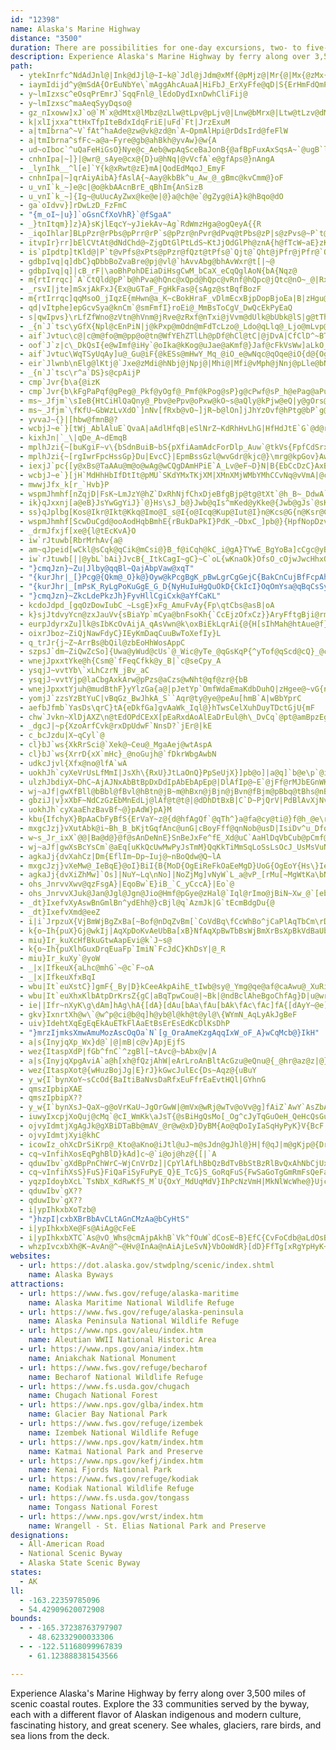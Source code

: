 ```yaml
---
id: "12398"
name: Alaska's Marine Highway
distance: "3500"
duration: There are possibilities for one-day excursions, two- to five-day itineraries, or see the entire byway over the course of several weeks.
description: Experience Alaska's Marine Highway by ferry along over 3,500 miles of scenic coastal routes. Explore the 33 communities served by the byway, each with a different flavor of Alaskan indigenous and modern culture, fascinating history, and great scenery. See whales, glaciers, rare birds, and sea lions from the deck.
path:
  - ytekInrfc^NdAdJnl@|Ink@dJjl@~I~k@`Jdl@jJdm@xMf{@pMjz@|Mr{@|Mx{@zMx{@~Mz{@hNh}@`Np|@zMn{@bNl|@`Mhx@pLhv@tLpv@zLpw@rLfv@xLhw@fL~t@rLlv@pLbv@`Mpx@tLrv@tLtv@nL`v@tLtv@vLzv@lLzu@pL|u@xLhw@hLfu@~L~w@pLfv@dMrx@lLtu@`Mhx@rLnv@tLvv@vL~v@tLxv@tLnv@xLhw@pLdv@xLbw@rLtv@~Lzw@bLlt@pLdv@nL~u@vL`w@vLzv@pLdv@pLdv@`Mdx@xLdw@vLbw@lLzu@zLhw@tLrv@|L|w@rLpv@nLvu@|Lzw@rLnv@`Mbx@jLpu@bLjt@lLpu@pLlv@|Lpw@jLlu@zLtw@lLnu@~K|s@vL~v@|Lvw@tLzv@nLvu@~Lbx@xLdw@jLju@lLtu@zLnw@dLzt@hLbu@tLrv@vL|v@pLhv@|Lrw@vLbw@tLtv@vLzv@|L|w@|Lrw@xLjw@fMxx@vLzv@vLbw@~L`x@xLfw@dMxx@bMjx@~L~w@lLru@tLvv@bMlx@nM`z@jMry@`Mdx@|Ltw@vLdw@hLbu@xK`s@|Kts@pKdr@~K|s@tKrr@zKns@hLfu@|Kps@dLvt@dLtt@bLbt@zKvs@dLtt@fLxt@xKbs@zKps@|Kls@tKxr@bLht@bLnt@dLrt@vK~r@`L`t@bLpt@`Lht@fLvt@`Lht@fLzt@lLru@xKbs@tKzr@tKpr@nKzq@~K|s@|Kns@|K|s@~Krs@~Kdt@lLnu@dKfu@pKrw@fKjv@jKrv@nKjw@~J`u@hKnv@zJrt@tJzs@lK~v@|Jtt@bKxu@bKtu@`Kfu@lK`w@fKdv@jKzv@zK`y@fKbv@nKpw@tKdx@dKzu@nKfw@hKpv@rKxw@fKhv@bKpu@nKhw@lKfw@hKjv@nKhw@hKtv@lK`w@fKfv@pKlw@hKpv@lKfw@tKdx@jKxv@nKhw@nKhw@bKru@dKzu@jK|v@jKvv@bKru@fKfv@lKdw@jKvv@jKvv@vKlx@lKdw@rKtw@jK~v@jKzv@hKfv@nKhw@lCbSrBtg@hCzo@nCvq@jCjp@nC|q@fC|n@hCpo@dCvm@fCfo@hCho@zChv@zCvu@vCzt@~C~v@`B~a@vCft@|C|v@zCbv@|Crv@`Dvw@|Cvv@xC`v@|Cjv@vCrt@vClt@|Crv@pChr@~Ctw@zCxu@zC|u@v@`SZzd@f@vx@Vt^
  - iaymIdijd^y@mSdA{OrEuNbYe\`mAggAhcAuaA|HiFbJ_ErXyFfe@qD|S{ErHmFdQmPhPu`@h[umBzQo{BxG{jD
  - y~lmIzxsc^eOsqPrEmrJ`SqqFnl@_lEdoDydIxnDwhCliFij@
  - y~lmIzxsc^maAeqSyyDqso@
  - gz_nIxoww]xJ`o@`M`x@dMtx@lMbz@zLlw@tLpv@pLjv@|Lnw@bMrx@|Ltw@tLzv@dMpx@zLnw@|Lvw@hKhq@~L~w@zLjw@xKjs@~Lzw@xLbw@|Lxw@dLrt@vL`w@zLhw@lLxu@lLru@pLjv@~Lxw@xLhw@xLlw@tLnv@zLpw@tLvv@tLtv@|Lvw@nL~u@tLvv@zLlw@tLvv@|Lrw@`Mdx@rLpv@nLzu@nL`v@`M`x@`Mpx@zLlw@`M`x@`Ol`A~L`x@fLzt@tOzbA|Mx{@dNx|@pMlz@jMpy@xM`{@pMhz@~Mj|@pM|y@hNn}@lMxy@zMt{@jMly@~Mz{@vM`{@~Lfx@pMbz@|Mv{@~Mf|@tMtz@|M|{@tMtz@lMvy@tM|z@~Mx{@nNb~@nMfz@xM~z@xMn{@pMfz@zMn{@hMny@lMry@pMhz@tMxz@jMry@vM~z@tNx~@tJrn@tJrn@pJzm@nJ|m@lLvu@dKpp@jJlm@lJlm@jJfm@dJpl@jIhi@tJpn@bKfp@zKjs@jMry@jMny@vM~z@dMzx@jMjy@nM`z@pLhv@dLvt@hMhy@bMjx@xNf_AjLru@vJpn@~Jbp@xIbk@fKrp@lKtq@dKzp@|Jho@dLtt@dKrp@lKrq@rKlr@xK`s@hLju@dKpp@bLjt@nK|q@pK~q@~K~s@tKxr@pKdr@tKlr@hK`q@vK|r@`Kfp@nM`z@bNl|@fKxp@hJdm@~K~s@tKpr@xKbs@pKbr@zKps@pMbz@~K|s@jKnq@dKtp@hK`q@|Krs@pKdr@zJho@vK~r@bLjt@jKdq@tKzr@lKrq@xK`s@dKnp@bLtt@dKlp@rKpr@tKpr@~Kzs@dKpp@zKjs@vK|r@~Kzs@`Khp@pK|q@vK|r@|Kvs@hKfq@dLpt@|Kvs@xJ|n@|Kvs@dLvt@|Kns@zJpo@zKjs@`Kbp@zKhs@dLvt@zKfs@rKrr@tLtv@zKhs@dLpt@jKlq@tKxr@|Kps@xKbs@pLhv@bLlt@~K|s@~K|s@tKpr@hKbq@|Jlo@jKpq@pKdr@bKfp@fKxp@fErX`J|k@fJvl@lJpm@bJfl@nK`r@~Irk@~Izk@dJxl@vIlj@
  - k|xlIjxxa^ttHxTfpIteBdxIdqFriE|uFd`Ft|JrzExuM
  - a|tmIbrna^~V`fAt^haAde@zw@vk@zd@n`A~OpmAlHpi@rDdsIrd@feFlW
  - a|tmIbrna^sfFc~a@a~Fyre@gb@ahBkh@yvAw}@w{A
  - ud~oIboc`^uQaFeHiGsO}Nye@c_Aeb@wpAqSceBaJonB{@afBpFuxAxSqsA~`@ugB`l@}wAvt@y}@nh@wZnj@kHvlCoRfzSyJbd@iClc@uO|fEylC
  - cnhnIpa|~]}|@wr@_sAye@cx@{D}u@hNq|@vVcfA`e@gfAps@}nAngA
  - _lynIhk__^l[e]`Y{k@xRwt@zE}mA|QodEdMqoJ_EmyF
  - cnhnIpa|~]qrAiyAibA}fAslA{~Aay@kbBk^u_Aw_@_gBmc@kvCmm@}oF
  - u_vnI`k_~]e@c|@o@kbAAcnBrE_qBhIm{AnSizB
  - u_vnI`k_~]{Ig~@uUucAyZwx@ke@e|@}a@ch@e`@gZyg@iA}k@hBqo@dO
  - ga`oIdvv}]rDwLzD_FzFmC
  - "{m_oI~|u}]`oGsnCfXoVhR}`@fSgaA"
  - _}tnItqm}]z}A}sKjlEqcY~yJiekAv~Ag`RdWmzHga@ogQeyA{{R
  - _iqoIhlar]BLpPzr@rPbs@pPrr@rP`s@pPzr@nPvr@dPvq@tPbs@zP|s@zPvs@~P`t@vOlp@pOxo@pObp@zOrp@rOhp@rO|o@nQvu@fQxt@|P|s@vPrs@jQ~t@fQ~t@dQvt@tQbv@xDbPtJna@|P|s@bPtq@bPjq@jPjr@pPxr@bE`QrC`RbKdp@bKjp@bKlp@`K`p@hKdq@lKpq@lKtq@fL|t@dLvt@hL~t@zKps@tLvv@nL~u@jLhu@jLlu@lLxu@rLrv@nLtu@dLxt@dLnt@dKpp@|Kvs@jLlu@bLpt@bLft@fL`u@zKls@lLru@hLfu@~K`t@dLpt@`L`t@fL~t@bKhp@pKjr@jLfu@|Kts@~K~s@tLtv@tLxv@jLfu@~K|s@~K~s@bLjt@zKls@~K~s@hLhu@jLhu@zKps@hL~t@jLpu@`Lbt@tLxv@|Kts@bLlt@~Kxs@dLpt@|Kvs@`Lbt@nL~u@xKhs@lKnq@bLrt@|Krs@~Kts@vK~r@|Jno@fLbu@~L~w@`Mbx@~L`x@|Ltw@hMjy@hLbu@vL~v@|Ltw@rLrv@`Mdx@fAdH
  - itvpIr}rr]bElCVtAt@dNdChd@~ZjgDtGlPtLdS~KtJjOdGlPh@znA{h@fTcW~aE}zK~xFwkO
  - is`pIpdtp]tKld@|P`t@vPfs@xPts@pPzr@fQzt@tPfs@`Qjt@`Qht@jPfr@jPfr@`Qlt@jPfr@`Plq@rPbs@xPls@~Pft@dQtt@bQjt@nPzr@tPbs@vPls@pPzr@jPhr@vPhs@nPxr@bPnq@fPzq@
  - gdbpIvq|q]dbC}qDbbBoZvaBre@pj@vl@`hAvvAbg@bhAvWxr@t[|~@
  - gdbpIvq|q]|cB_rF|\aoBhPohDEiaDiHsgCwM_bCaX_eCqQglAoN{bA{Nqz@
  - m{rtIrrqc]`A`CtQld@pP`b@hPva@hQnc@xQpd@hQpc@vRnf@hQpc@jQtc@nO~_@|Rxf@fQnc@zPrb@`Qbc@jOv_@`Pba@lRve@pP`b@rQfd@jTvi@lTxi@vQld@pS~g@rShh@bSdg@vSnh@`R~d@jRxe@vRjf@zQxd@xSnh@pQbd@xRpf@|Svh@jRve@pR~e@fRpe@vQld@~R~f@fPja@bQhc@nQ|c@bRde@vRnf@|Qxd@rRff@jSvg@|Rvf@~R|f@|Sxh@zRtf@zSvh@jSvg@~Szh@nS`h@lSxg@~S|h@`Tbi@jTri@pS`h@lSzg@fTli@`T`i@nT~i@pSbh@tShh@jStg@rSfh@zSrh@jTxi@nSxg@tSlh@nTxi@bTfi@fTli@|S|h@tShh@fTli@bSdg@`Tdi@`T`i@xSnh@hStg@jTpi@pTdj@vSjh@hTti@rSbh@vUnl@vJjb@zDvPfPds@|O`r@rPdt@lPrs@vPrt@lPts@rPft@pP~s@bPtr@tPpt@bPrr@vPnt@zP`u@rPht@pP|s@lOnp@pPbt@dO|o@fJnf@bNjt@fN~t@bOrw@|Mzs@pNzu@hOlx@hOtx@~Npw@pOdy@bO~w@hOpx@xNvv@zMls@jNhu@dOzw@tNnv@fOhx@`Otw@xNxv@`Orw@lO|x@nOdy@~Npw@jOnx@|Nlw@tOzy@bOvw@hOtx@hOlx@`Oxw@`Opw@lO~x@~Nlw@|Ndw@bO|w@lOby@tNdv@jOtx@vNpv@fOfx@~Nrw@vNrv@nO`y@~Npw@|Ndw@xNzv@xNtv@nOdy@~Nnw@fOhx@nNnu@hOpx@bO`x@xNrv@hOrx@`Orw@|Ndw@zN~v@`Opw@~Npw@|Ndw@nOdy@nOfy@`Otw@bO~w@xNtv@~Njw@vNrv@|N`w@xNvv@`Oxw@dO~w@tNjv@bO|w@lOby@nOby@fOjx@bOzw@lO|x@bOxw@bO`x@`Onw@dObx@jOtx@zN`w@|Nfw@~Njw@fOlx@bOzw@bOzw@|Ndw@fOhx@~Nlw@~Njw@~Nnw@fOjx@nOby@lO|x@hOrx@tOvy@fOnx@jOrx@pOry@fOfx@nOdy@nOby@fOhx@jOzx@fOhx@|Nhw@jOpx@fOjx@nOhy@bOvw@lO|x@zOtz@hOpx@jOvx@fOlx@|Nbw@pOly@vNnv@lOzx@xNzv@fOjx@zNzv@dObx@bO|w@jOxx@fOlx@~Nbw@dObx@~Nrw@dKzi@~Jnb@vPjs@vPls@rP~r@bQpt@dQtt@|P|s@`Qlt@zPts@xPps@jPnr@bQht@`Qjt@|P~s@rP|r@jPnr@nPpr@|Pzs@zPzs@xPrs@~P`t@hQbu@pPxr@lD`O
  - _rsvI|jte]mSxjAkFxJ{Ex@uGTaF_FgHkFas@{sAgz@stBqfBozF
  - m{rtIrrqc]qqMsoO_jIqzE{mHwn@a_K~cBokHraF_vDlmEcxBjpDopBjoEa|B|zHgu@`xEem@z}EmOhiGt\r_IvdAjbH
  - qd|vItphe]epGcvSya@knCm`@smFmfI}roEi@_MmBsToCgV_DwQcEkPyEaQ
  - s|qwIpvs}\rLfZfWno@zVtn@hVnm@jRve@zRxf@nTxi@jVvm@dUlk@bUbk@lS|g@tThj@rS`h@bShg@rMf\nSxg@hSrg@vQpd@xRnf@xQrd@hSpg@zTxj@dSfg@zRrf@nS|g@dLnYtQhd@lRve@vQld@dRje@vTlj@nU|k@vSnh@lQzc@|Rvf@xQtd@rOf`@rQbd@nR~e@rVfn@fTji@lPxa@|Qzd@zQrd@jRve@bRfe@rQdd@nRze@dRle@zQtd@~Rzf@`Rfe@tPhb@jSrg@hSrg@lQzc@`Rbe@`Q`c@dTfi@pTbj@rSdh@fSng@nQ|c@tPhb@lTzi@|JxV`}@~zBnI~SlPva@~Q~d@~S|h@jSxg@~Rzf@zQvd@~Qzd@pQdd@rQ`d@bRhe@jQtc@pQbd@|Ox`@~Qzd@dShg@fRpe@nR|e@pQ`d@`Rbe@rRdf@`Rbe@bPfa@nR|e@`R`e@hSrg@bRde@pRbf@fRje@nPbb@bQbc@~Q|d@xQpd@hSrg@rOd`@nQzc@dRhe@dQnc@nRze@nR~e@`P~`@tQhd@hRte@tRff@|Rzf@lSxg@bVfm@rRbf@dRje@`Rde@fRje@bRfe@`Ob_@|Qvd@bSfg@zSth@dThi@`T`i@rSfh@tSfh@tRlf@jSvg@|Ox`@pS~g@|Szh@jStg@pS`h@rPfb@xQrd@xPpb@xQrd@|Pxb@tPjb@vOn`@hPla@rOf`@lSzg@xPpb@tRhf@`Rbe@pPbb@xPnb@rPhb@vOl`@lPza@jRte@hQpc@`Qbc@jPra@
  - _{n`J`tsc\yGfX{Npl@cEnPiN|j@kPxp@mOdn@mFdTcLzo@_Ldo@qLlq@_Ljo@mLvp@o@vDqH|o@uH`q@}Hvq@sHnp@wH~p@]xCeBpSmFnn@oFbo@uFdp@oFdo@qFpo@aFdl@mFln@uFlp@{Fdq@{Frq@oFfo@{Ffq@mFrn@oF|n@oFho@{Fpq@{Fdq@qFvo@uFdp@{Frq@{Fnq@yF`q@}Ftq@{Fhq@sF|o@uFrp@sFro@wFrp@{Fjq@sF`p@oF|n@sFdp@kFtm@uFpp@wFvp@sFvo@uFbp@sF|o@qFlo@mFrn@kFnn@qFro@mFhn@mFrn@uFlp@gFfm@qFxo@{Ffq@yFdq@wFvp@sF~o@}Frq@}Epk@eAvp@gAvp@gAhq@cA`o@cAro@k@j^p@xn@v@vq@n@zl@x@xs@x@vs@t@br@r@~o@ZlWnDjo@lDjn@lDvn@lDpn@pDjo@nDdo@rD~o@rDhp@vDbq@rD~o@pDpo@nD|n@pDdp@rDzo@rD~o@vDhq@lDxn@rDto@nDho@pDxo@pDjo@xDxq@pDpo@lDxn@vD~p@nD~n@~Bbb@nFxc@vHxn@bIpp@bIvp@xHfo@|Hto@|Hzo@fIdq@fIfq@pH|m@tHrn@tHln@bI|p@`Ijp@hIpq@xHbo@|Hzo@fHdl@rHln@zHno@~Hbp@vHtn@bItp@|H|o@tHln@|Hvo@`Inp@xH~n@xHjo@jH~l@dIzp@zHjo@xHlo@zHpo@pHxm@dFbb@|Mbn@nNzo@fNdo@fM`l@vNpp@lNto@|Mdn@dN~n@pN~o@lNvo@vMpm@~Mhn@|Mbn@`Npn@|M`n@tMjm@nJdc@~Mln@vLjj@|Ldk@rM|l@zM`n@|Mbn@tLbj@pN`p@fN`o@dN`o@vMpm@lNvo@vMpm@jNho@hMhl@jNlo@jEbSrEvQnOjm@fOvl@tO~m@fOvl@xNlk@zNrk@pOvm@|Orn@vOdn@~Mdi@tO`n@rOtm@vOdn@pOtm@tO|m@dOnl@jNhj@hPxo@pPhp@vOdn@vObn@dPno@pPhp@lOhm@bOll@vOdn@jO`m@|Opn@tO~m@bPfo@lPdp@lOdm@xOhn@jPzo@hPxo@`Pbo@~Orn@dPlo@hNbj@xNjk@`Nli@xIl]~Q~d@zVvn@vRlf@hUrk@nS~g@~Pzb@|Sxh@`P`a@hUpk@dUlk@~V~n@nVzm@zSrh@hTti@vPjb@vUnl@rSfh@hSpg@fQlc@pP~a@dSjg@jSxg@lRve@nP~a@vQjd@~U~l@hRre@rQbd@|Rzf@dShg@xWpp@vUnl@bRbe@vVpn@`T`i@|Rxf@jQtc@zTtj@rPfb@bVdm@|Rzf@dPfa@pTdj@|Szh@fRje@|Txj@nR|e@pSbh@hQtc@xRlf@tTjj@dRhe@xRpf@~R`g@rRdf@tSjh@nQ|c@~Qzd@tUjl@lQzc@bR`e@xTrj@dQlc@~Qzd@hTri@rRbf@hRte@zRrf@tRhf@rPdb@pQdd@zQvd@tOj`@|Qzd@xQnd@vOl`@zRvf@hUnk@nU~k@|Svh@nR~e@~R|f@lT|i@`R|d@jQvc@rQdd@xRtf@dSfg@dQjc@`Rde@hRne@~Q~d@xQpd@`R`e@nQ|c@zTvj@dThi@tQfd@bUfk@zRvf@lSxg@vSlh@jSvg@lQxc@bWfo@jTvi@dUhk@vTlj@rTfj@tThj@bTdi@xTnj@zQvd@|Pxb@jRve@nS|g@~Tzj@jSvg@hTpi@lTzi@`U`k@rSfh@jSrg@rUfl@hUrk@jUrk@`Rde@nT~i@jUnk@lT|i@jQrc@lT|i@zRpf@bTji@~Tzj@hTpi@dRje@tQjd@|Sxh@fTni@vSlh@`W~n@pVbn@nV|m@xTpj@|Rzf@rUfl@pW|o@jWto@tVln@lTvi@`U`k@bVdm@rVfn@jUvk@fUlk@bVbm@fVnm@tUhl@fVnm@tTfj@vRpf@vUll@|Qxd@jUtk@vRlf@lTzi@zTtj@lUzk@bUdk@lTvi@`Vbm@fUlk@`U`k@rShh@dVhm@rS`h@zVvn@pT`j@jTvi@dTji@`U`k@jSvg@`T~h@rQdd@bRfe@nP`b@rK`XvOp`@`Sbg@dSdg@lS|g@bPda@pP`b@vNn^xQnd@lN|]xQld@lN`^xQnd@vNl^tMl\`P~`@fPla@bPfa@nR|e@vQld@nQ`d@hRne@lP|a@nO|_@rQbd@|U|l@nUxk@fVnm@nR|e@xJrVtPjb@hSpg@|Mx\rUfl@rWfp@fSjg@jTri@b\fy@tXhr@tYjt@bRfe@hPna@bQfc@lRze@rWfp@jWro@hVnm@rNh^pQ`d@jStg@tRjf@dVhm@zMv\jYvs@|Vvn@~U~l@pU`l@zUpl@tVln@nZzu@zQtd@rRhf@zXrr@~R|f@pV`n@|Y|t@|Vxn@zXtr@zSrh@hVtm@|Wvp@|Txj@lVxm@jTvi@tXhr@tThj@~S|h@lU|k@zQrd@|[zx@p[|w@~W~p@dUhk@zXxr@nT|i@~\zz@dRje@|Uvl@~V~n@dWho@xVrn@zUtl@tXfr@n]|{@pV`n@l[zw@bYfs@zXtr@bSbg@~W~p@nX~q@h[lw@pYbt@vXjr@tTjj@nV~m@jXtq@lZxu@fWlo@bTdi@b[fw@h[nw@lYxs@j[vw@b]b{@zXvr@lZvu@f]n{@t^f~@rWfp@|]x|@t`@fbAfWno@bZfu@x`@nbAf^j}@ra@hdAr\bz@r\bz@x]r|@jXvq@pc@`hA~_@|`Av[jx@he@pkAdYhs@|^x~@zb@rfAb[dw@db@jeAb^`}@l_@z_AdWho@dYjs@bZ`u@x^t~@j^r}@v[nx@fb@jeAfYns@|_@x`Azi@rtAh_@r_A|c@thA|^x~@pg@bpAni@zsA~q@zdBvr@hfBvj@lvAjc@vgAld@viAj^t}@r^b~@~T~j@zEtL
  - aif`Jvtuc\c@|c@m@fo@m@pp@o@tn@WfYEhZTlLh@pDf@hCl@tC|@jDvA|CfClD^~BTbDC`Ea@nEq@vD{A~EaBdD
  - oof`J`z|c\_DkQsI{e@wImf@iHy`@oIka@kKog@uJae@aKmf@}Jaf@cFkVsWw]aLkO_XeIyC_AkUzCk[fM}T`\qP`h@wC`JsBhI
  - aif`Jvtuc\WqTSyUqAy]u@_Gu@iF{@kESs@mHwY_Mq_@iO_e@wNqc@qOqe@iO{d@{Ogf@kPkg@qOme@{Oif@eOud@uLy^{Oef@yOcf@mOee@{Okf@oPsg@cPwf@yOcf@{H}U
  - eir`Jlwnb\nElg@lKtj@`Jxe@zMdi@hNbj@jNpj@|Mhi@|Mfi@vMph@jNnj@pLle@bNti@zMfi@`Nni@fNbj@jLzd@bNti@vMrh@|Mhi@nNxj@bNxi@pMbh@fN`j@lNrj@dN`j@pLle@`Hzh@rBpVT~VUfZObVIrM
  - _{n`J`tsc\r^a`DS}s@cpAijP
  - cmp`Jvr{b\a{@izK
  - cmp`Jvr{b\kFgPaPqf@gPeg@_Pkf@yOgf@_Pmf@kPog@sP}g@cPwf@sP_h@ePag@aPuf@wPeh@wPih@yO_f@iPkg@_Pqf@yOaf@gPag@gPeg@sOse@yO_f@yOaf@{Omf@cPsf@sPah@oOme@gNmb@kMo`@yCcJ{Kg[{CyIeLqh@kL{h@}Kwg@qLgi@mLii@mLci@wK}f@yKgg@aL{g@mLgi@gLoh@cLah@yKgg@qKmf@eLih@}Kog@sLwi@_Lyg@}Kqg@uL{i@gLsh@}Kqg@_Lug@yJ_d@}Jkh@_Kmh@kK_j@_Koh@wJmg@cK}h@mJsf@oKgj@qJyf@}Jkh@gKii@mKaj@{J}g@kKsi@oKij@wJyg@qKkj@iKqi@eJme@cK}h@cK_i@}Jkh@gKei@qKmj@eKei@kKwi@kKui@oKij@}Iud@yJ{g@sKqj@wJug@cK{h@}Jih@oJuf@cK{h@iKwi@eK_i@oKgj@aFgWwKsf@iBgIeO}[oRia@cTwc@iTed@aToc@}Tie@iU}e@uUmf@kTed@oUgf@wTyd@_Tqc@}Tie@eT{c@uT{d@cUme@qSub@cUse@yT_e@qTqd@cUue@_HuNsKkNuKuGmMiCqMMk_@]w^]c][_]_@}][w][a^]i^_@u][w][w]]e_@_@c_@_@{DEa^|Bq\xBe]xBu]zBo\xBw]zBg^~B}]|Bk]xBm]zBe]vBu\xBw\xBu\xB}[rBw\vBq\vBg\vBm\vBo\tBa^~Bu\vBeIf@uZrD{UnE}Dv@oY~Jo[|Jm[~Ju[|Jg\hKiVtHo[~Jc]rKa]rKw\lKs[~Jo[~Ju[~Jq[|Jq\jKi\hK}\nK{\pKc\fKy\lKy[bK{\pKo\fKqZrJw\nK{]|Kw[|Ji\jK{\lK{\pK{[`Ku\nKu\lKk\hKwYfJc[xJcZhJkXtI{XxImXrIyXxIsXvIqYdJiXpImY`J}X|I{YfJeXpI_XlIgY~I_Y|IaY|IuXtI{XzIuXvIkZnJkZnJkZnJaYzImY`JiY`JgXpIsXtIoZrJkY`JqXtIeY|I}WnIaYzIuZrJ{WlIcZjJ_ZhJqYbJsXvIaXnIqXtIoXtIsV|HwV|HkY~IqXvI{YfJmYbJuXvIyWjIiXrIuYdJyXzIgWdIkXpIiY~ImWfIgWdImVxHyXxIqWhIeWbIwXzIcXnI_XzHcFtA}Ip@mKz@sXk@a@A_OwAaWgCsVaCkWiCcV_CoWgC}VeCmUyBgVcCqVaCsVcCiWgCwVcCiVaCeVaC{U}BgVaC}VcCuVeCwVcCyWiCuWgCeWgC}TwBuVeCeV_CyU_CoU{B{UaC_V}BwVcCwVeC{XmCe\cD{ZyC}Z{CmZyCa[yCkZyCuYsCg[{CcZwC}[_DkYsCkZwCy[aDy\eDqZwCq[aDo\_Dm[aD{\eDu[}CeZyCoZwCs\cDi[}C{[_Di[_DsYqC}Z{CkYqCw\eDm\cDq[aDkMmAoYsCeZwCeWeCeYqCeZuC{XoC}XqC}XoCiYqCeYqCgXmCuXmCyYuCoXmCoXkCqYsCuYuCaYqC}WiCmXkCiXoCoXmCcXiCcXkCgWeCaYqCuYuCgYoCqXmCqXoCsXmCeYqCoXmCuYsCmXmCsVeC}VcCeV_CmVcCuRkB
  - ms~_Jfjm`\sIeB{HtCiHlQaQny@_Pbv@ePpv@oPxw@kO~s@aQly@kPjw@eQ|y@gOrs@_Qjy@mPjw@iQlz@qIda@wClNsGtYuHb]uGbUiVbo@yVfp@uVxo@kWjq@qIvTyB|F}GrSuNjz@mMtu@_Nvw@iKjm@{CzWYzOc@r_@SnOiBzO{DrZsA`KmH|h@yK|w@wJds@yKrw@gCzQoD~QuVdt@mVls@qW`v@oJvXqJrToBrEiDfa@b@fr@^rj@~Bbo@h@bO
  - ms~_Jfjm`\fKfU~GbWzLvXdO`]nNv[fRxb@vO~]jR~b@lOn]jJhYzOvf@hPtg@bP`g@nPdh@`D~OtHjk@bF~_@nGxe@rHbk@bHri@xA~KxBbMzLpn@t@xDz@jD
  - yvvaJ~{}|[hbw@fmnB@?
  - wcbjJ~e`}[tWj_AblAluE`QvaA|aAdlHfqB|eSlNrZ~KdRhHvLhG|HfHdJtE`G`@d@rLrM~SxUdTxUfW`Y`W~XfZh\`Yb[dW`Y|~@|cA|xA|_BhZj\bUzVdV`XhT~U~VxX~W~YlWhYdW`Y|FpGlOdMxJ`IdNvI~RtGpZxCtdDz[puDv^
  - kixhJn|`_\|qDe_A~dEmqB
  - mplhJzi{~[buKgiF~v\{bSdnBuiB~bS{pXfiAamAdcForDlp_Auw`@tkVs{FpfCdSrxNraGp~B`kB~iYxo_@
  - mplhJzi{~[rgIwrFpcHssGp}Du|EvcC}|EpmBssGzl@wvGdr@kjc@}\mrg@kpGov}Aw|TirlCemWcajB{jv@otfD
  - iexjJ`pc{[y@xBs@TaAAu@m@o@wAg@wCQgDAmHPiE`A_Lv@eF~D}N|B{EbCcDzC}AxBUxBh@|DjDdDrGxFdQxLpe@rL`e@~Ldf@tLfe@xLpe@zHxZbMhf@bMpf@~Ldf@xLre@xLte@nJd_@xKzf@lKve@xKzf@zKbg@vKtf@nK~e@lKte@tKtf@`Lpg@zFpWjDhO~Jnc@zK`f@bK~c@|Kdf@vKxe@rKhe@vKve@pJdb@dKbd@dK|c@~AdHb@nBx@fDfL~e@~Kde@fK|b@tKhd@lLjf@fL~e@bKtb@vKve@|Knf@bLzf@dLfg@jKrd@lKzd@rKre@~Jnc@fKfd@tKte@~Krf@dL|f@|DvO
  - wcbjJ~e`}[jH`MdHhHbIfDtIt@pMU`SKdYMxTKjXM|XMnXMjWMbYMhCCvNq@vVmA|@c@r@_Av@oAnHcU
  - mwwjJfx_k[r_`Hvb}P
  - wspmJhmhf[nZqjD|FsK~LmJzY@hZ`DxRhNjfChxDjeBfgBjp@tg@tXt`@h_B~_DdwA`xBvmAllBxWzk@njAr{Cn{~@d|}B
  - ik}qJxxnj[a@eB}JsYwGgYiJ}`@}Hs\sJ_b@}Jwb@qIs^mKed@yKke@{Jwb@gJs`@sK{d@{Kqe@mLeg@}Lwh@}L}h@cLef@qM}j@_EcQuFia@eA{i@Fkg@J_l@Hek@Han@Jim@Hsj@J}p@Hgp@Jeo@J_n@Hui@Jsq@Jkp@Hql@xA_j@rDmg@pKes@hKir@pGqb@`Lou@fK_r@zKot@pJko@vKgt@hMoz@~Ley@jFw]zAyp@`Bgt@zAcq@`Bws@zAyq@fB{v@`B{t@dBqv@`Bct@|A_r@`Bst@rAgm@xAap@vAoo@bBst@|Awq@nAqk@~Awr@bBmu@bBou@dBkv@`Bmt@|Akr@vAwn@zAwq@|A_r@xAqp@zAip@
  - ss}qJplbg[Kos@Ikr@Ikt@Kkq@Imo@I_s@I{o@Icq@Kup@Iut@I}n@Kcs@G{n@Ksr@CsMc@a^u@em@w@mo@OkMgAeb@mA{e@yAik@kAgd@}Aam@MqEc@c]s@qj@s@_k@w@om@y@io@}@qr@{@_q@{@cp@u@im@SyN~Aqo@jBiu@bBer@hBct@lBuq@|@g[H}XDaMDaUHcf@Fuf@@wCqB_g@wB_j@gBmd@[mg@Yif@Y}f@CuE~@gm@bAwo@XuP^y[l@uf@LoLd@kp@`@qn@Z_f@`@ek@\gj@F{IIog@Mep@Icm@Gu_@wAyn@{@}_@
  - wspmJhmhf[ScwDuCgd@ooAodHqbBmhE{rBukDaPkI}PdK_~DbxC_]pb@}{HpfNopDzvCyW~KglGtVgl@{FmkI}oE_zJsdGafI_|EkdFi`B_m@{@{`@dHskF|~A}sG`sDgn@jq@acIhiR}l@nv@q~@ns@awIdaBk|FzzBa_@nYse@`h@kgA||BoRzq@wQ|zB
  - _drmJfxjf[xe@{l@tEcKvA}O
  - iw`rJtuwb[RbrMrhAv{a@
  - am~qJpeid[wCkl@sCqk@qCik@mCsi@}B_f@iCqh@kC_i@gA}TYwE_BgYoBa]cCgc@yBs`@uBg_@aB_ZyAqWqA{T}Cej@iCie@cDok@yCci@iDgm@cDok@yCqi@wCih@uBa_@{Fc[qIed@oIgd@gJ{f@iJ_g@_Iqb@iJ_g@yHwa@oHw`@uFua@{Gmg@eHkh@aH}g@gHei@}Gmg@yHmk@gH{h@iI{m@_Hug@wB}OaDgu@iCim@oCuo@yCqq@{Bsh@o@aOQ_e@Uck@Syl@Om_@Qga@U{n@Wco@Wgr@Uao@Ow]?uj@?iv@?cq@?gn@?en@?wg@?ek@@qj@Ain@?qDcBsd@eCyp@eC}q@gCcr@_@oJoDyp@aDsl@sDcr@qDqq@kD_o@kCuf@aC}c@mHgd@gIig@cJwj@yIoi@yIqi@_Ken@qHod@cJsj@iFw[sNaj@qKsa@qGqViMe]cO}`@gPec@{Mm^}Ns`@kQse@yNg`@eOca@eAuCoK}c@_HyYwCmi@mD{o@oDyo@kDko@qD_q@uDoq@OgCIo@I_@s@}BwI{UiB{EsL}VcCgFsEgGcEyF
  - iw`rJtuwb[||@ybL`bAi}JvcB{_ItkCagI~gC}~C`oL{wKnaOk}OfsO_cOjwJwcHhxQoyH
  - "}cmqJzn}~Zu|Jlby@qqBl~QajAbpVaw@xqT"
  - "{kurJhr|_[}Pcg@{Qkm@_O}k@}Oyw@kPcgBgK_pBwLgrCgGejC{BakCnCujBfFcpAhGsf@pJ{]"
  - "{kurJhr|_[mPsK_RyLgPoKuGgE_G_D{NyHuIuHgQuOkD{CkIcI}OqOmYsa@qBqCsSy`@iEiIuKa_@kMkc@eMwb@_Mmb@gHgVgJk[sKy^wLya@eIuXgLm`@cCmIkMcYcSsc@aSmc@mTcf@aMqXmQo`@{S_e@}T{f@uTof@mQq`@_Skc@cSuc@oQs`@cSsc@qUah@kVmi@uSwd@cUgg@aUcg@cQ{_@mPy^yRcc@sRub@iS_d@yR}b@qO_]sRib@}JqT"
  - "}cmqJzn}~ZkcLdePkzJh}FyvHllCgiCxk@aYfCaKL"
  - kcdoJdpd_[gqOzDowIubC_~LsgE}xFg_AmuFvAy{Fp\qtCbs@asB|oA
  - k}sjJtdvyYcn@zxJauVv{sBiaYp`mCya@bnFsoKh{`CcEjzOfxCz}}AryFftgBji@rmIlfMj~iAbfJdzi@hR`{CmF`aDcqDlp[a|m@x{xFixOf_sA{aIfqf@_nGvuLi`EzpHk{GxnDasFtqAopGddA
  - eurpJdyrxZu]lk@sIbKcOvAijA_qAsVwn@k\oxBiEkLqrAi{@{H[sIhMah@htAue@f}AiZvqAoAzQf@jU~XxmAlkAfmDtFvTd_@|gDjCpf@`BzpEf^ph\re@xnUjE`nU{ApjAmJxeAmcBz`Y_cAf}TefCnhXcUhoAcQf_AcuHbwU
  - oixrJboz~ZiQjNawFdyC}IEyKmDaqCuuBwToXefIy}L
  - q_trJr{j~Z~ArrBs@bQil@zbEoHhWosAppC
  - szpsJ`dm~ZiQwZcSo]{Uwa@yWud@cUs`@_Wic@yTe_@qGsKqP{^yTof@qScd@cQ}_@cU_g@cTke@eMuXwNo[kNw]}EyLeJsd@k@kCgC{k@qAkYgCok@iCwk@mCsm@oCen@gCuk@iCcl@uCwo@aBq^eCck@iBoa@kCom@}Cer@oCen@yC_q@yC{q@{Cwq@mCom@mCim@cCij@kCsl@eCak@wAm[aCci@aCwi@eC}j@mCkm@aC{i@mCam@[{GcEsj@sD}f@qEsm@qEum@u@yJkAgIkCyMaA{Bw@y@kBAoGdA
  - wnejJpxxtYke@h{Csm@`fFeqCfkk@y_B|`c@seCpy_A
  - ysqjJ~vvtYb\`xLhCzrN_jBv_aC
  - ysqjJ~vvtYjp@laCbgAxkArw@pPzs@aCzs@wNht@qf@zr@{bB
  - wnejJpxxtYjuh@mudBthF}yYlzGa{a@|pJetYp`OmfWdaEmaKdbDuhQ|zHgee@~vG{n[fyDkdJlqGmbIxqHqzCrbHylChpPcxLzfL{bSpkLorYrsQerh@zxPuwl@`yRk`u@pxNmbw@|iAs{X}s@odO{iCecNwsDidD
  - yomjJ`zzsYzBtYuC|vBqGz_BwJhkA_S``Aqr@ty@ye@peAu[hmB`A|wBbYprC
  - aefbJfmb`YasDs\qrC}tA{eDkfGa]gvAaWk_Iql@}hTwsCelXuhDuyTDctGjU{mF
  - chw`Jvkn~XlDjAXZ\n@tEdOPdCExX[pEaRxdAoAlEaDrEul@h\_DvCq`@pt@amBpzEgItMedBliBcItJyj@pgAk}AxpBaHzLarBv_GaXhu@gYbn@{mB|vCsHxJwWfY_|A`eAqJvKm}BlbEwHxGu|Ip~@oyB}L
  - _dgcJ|~p{XzoArfCvk@rxDpUdwF`NnsD?`jEr@|kE
  - c_bcJzdu|X~qCyl`@
  - cl}bJ`ws{XkRrSci@`Xek@~Ceu@_MgaAej@wtAspA
  - cl}bJ`ws{XrrD{xX`mHc}_@noGujh@`fDkrWbgAwbN
  - udkcJjvl{Xfx@no@lfA`wA
  - uokhJh`cyXeVrUsLfMmI|JsXh\{RxU}JtLaOnQ}PpSeUjX}]pb@o]|a@q]`b@e\p`@i^xb@_]la@iZj^aZb^sV~YoLlNwCnDaDdEgCvEcA`D{@rEUxCGrAJ`VRhi@Xpk@DfJNvGTfE`@tD|AnK
  - ulzhJbdiyX~DhC~AjAJNxAbBtBpDxDdIpAbEbApEp@|DlAfIp@~E`@jFf@rMJbEGnWKpb@CbNM~EOvB_@fCwApLaDjXQxA_AvG]xEKzELlZRdf@JtWJpWR~`@Ppa@NrZN|GXtE^|D`@hCdB`F
  - wj~aJf|gwXfBll@bBbl@fBvl@hBtn@jB~m@hBxn@jBjn@jBvn@fBjm@pBbq@tBhs@nBtp@hBjn@fBpl@fBvm@hB`n@fB|l@~A~h@nBzp@lBxo@hBpm@hAb`@rA~d@jBdn@`Bfj@dBll@EbRg@|_@sB|p@qCdn@uCdn@qCdm@wCdo@sClm@mCfl@qCfm@uChn@uCxm@{Cxp@yCzo@wCxn@sC|m@wC`o@sCdm@sCnn@uCzm@yCto@U`FA`V^xTvCxTjFfYzGlW|Ozm@zNtj@hNfi@tObm@rO~l@`Onk@lOnl@bOhk@jFlS`C~GpBlD~ApAlCHzMK~POfPKnPQtOMlSQh@]f@u@pB}GbFyPv@gDPuBJ}CO}Dm@}FcFq_@kBqNcEiQ
  - gbziJ|v}xXbF~NdCzGzEbMnEdLj@lAf@t@t@|@dDhDtBxB|C`D~PjQrV|PdBlAvXjNvAt@nSxGnYnGzStEbPnDzRhEjOdD`XbGb\dHv\nHb]tHx]xHv[dHb[~Gh]rHlBb@dRlDjG`BhYvDvTtCjQ~BzNnBhYtDf[dEl[dEzZbEx[fEj[bE`Z~Dd[bEfZxD|ZdE~Z`EtZ`Ev]tEv\nEz\nEfEv@
  - uokhJh`cyXaaEhzBavBf~@}pAdW}pA}M
  - kbu{IfchyX}BpAaCbFyBfS{ErVaY~z@{d@hfAgQf`@qTh^}a@fa@cy@ti@}f@h_@e\rb@mRnY{T`g@cMp\{Rxc@kNjYkQnP}HbOqKjUyVd_@qTh]_Wd_@o_@lu@oMz_@qEbSsP`VaS|W_RdWgTtViN~OeLpT_GbNu@jN`Bla@fF|UnF|Zt@xKeBxVkE`T_IfI{\lTob@vRwSlFuSbO_Q~OkYbYyKtNmXvYeV~V_LhPk`@j^uQb_@mUzVqVhPwa@hQ}WjI_JpE_M~M{Nr\}Xtw@{Dl^iJbb@iQpb@oTnPcWjLwUnYcGzNqRr~@_P`jAob@xkAmm@`s@ui@xp@g\zKq^oNgd@ok@qXqi@yZqk@iG{UaEwh@g@sw@cIi~@{Kcs@mN}j@aL_NsSW_NvJiWjL{Zf@aTcTqQkk@uIu~@gMqj@yVyx@wa@e|@ya@ev@qh@ep@mg@qNie@_E{OcHwLyU_Jwc@_@ai@uB_cAqI{k@{EmQiL}CoOT_`@|Qqu@~Lgp@]}u@fYacAr`@e`@xb@gYvVgh@nJyc@eKyVmPws@et@_|@s}@shAgoAqt@eaAup@ewAmc@ctBsNixB_CmzBh@qpDbIa`Ct`@_eDjy@ydE`v@icCpk@_|A~|@mxBvv@ufAllAi{ApoA{}Dlq@miGvq@qcCrhAmrBpdAso@`c@s`@lf@geArn@yzEhn@uwG~LgpEmf@wqF}LehBkTa{E{X_`F
  - mxgcJzj}vXutAbk@i~Bh_B_bKjtGqfAnc@unG|cBoyFff@qnNob@usD|IsiDv^u_Dfq@egGziCgYlUmTbQsRrOqUdRsObMmQpNkWvScZ|UmWvSkWtSkShPuSnPeWlSqSpPeT|PqB~A_K`HsN|JwSvNkTdOeRnMeMzIuM~Iea@lRwQnIqFjB_PxFsKtDa\bEyEj@s[lAa]nA_YdAq[jA}[nAk^pA}XbA_\pAa_@tAc]pAy]nA_\nAc\nAq[hAk[lAw^tAg[hAoZhAe^rA}\pAa\jAqPn@iY?oE?aUpCuGx@w[tIiZpLkPlGka@|Om]~Ma]xMs[`Ma_@xNw^pN_a@tOsWdKa\jMy]bN{YdLc\hMg^lN}[fMm^lNe\hMk]|Mk`@lO}ZpIgJhCcRpHoIjDyOlL{EpDgPbLuSvNcShNsUbPi[nTe[lTy\tUgc@lZk_@rWcY|Ry]lVoVvPwTnOqStNi]`Vw[vTg`@fXk]bVi\fUkY~Rca@|XaYzRuf@`]eTbO{VdQ}R`NeVvPcSlNeIzFuOzLsMfK
  - w~s_Jr_ixX`@@|Ba@d@}@f@sAnDeNnE}SnBeJxFe^fE_Xd@uC`AaHlDqVbCub@pCmf@fBmZ|@iW`B{d@~Aud@jBmi@rBgl@T_H?kl@@il@Hym@Jcm@Hmm@J}m@Hwk@Hqd@Xwi@Xah@Zqn@Zam@cCqm@aC{k@eC}l@gCan@gCqn@gCon@kCgo@gCqn@iCwo@gCsn@cCgm@iCko@cCwm@s@yP
  - wj~aJf|gwXsBcYsCm`@aEq[uKkQcUwMwPyJsTmM}QqKkTiMmSqLoSsLsOcJ_UsMsVuNmTgMwHuDkMiCeGUeWy@qX}@eZcAoYcAyYaAgY_AqX}@qZeAiX}@uYaAmYaAw[eAsYaAm[eAo[gAyRm@eYu@qXu@gXs@uXu@}Xs@uYw@iXs@yYw@sYu@oYw@cZw@{Xu@yYw@mZw@iZw@wYw@cXs@}Xs@}Wu@kXs@cXs@iUm@}BC{D@cWjAcNmA
  - agkaJj{dvXahCz|Dm{EflIm~Dp~Iuj@~nBoQdw@Q~lA
  - mxgcJzj}vXeMw@_IeBqE}@oI}BiI{B{MoD{OgEiReFkOaEeMgD}UoG{OgEoY{Hs\}Ie\yI{\aJw[uIg@MyF{BqDkFmB{HiBkP_AsXW{SKwYQkd@Ogf@Oee@Qwg@Oof@`A{UvC_S~EsOxFaMzEmIrNyMjC{BpJaHtMkL|OoNbRqPpXiV~W_VdTmR~W{UxZmXfViTnXkVtUuSx[oYfHaIbDgGfGsNnI}UbFeRbA{DzIuZlLea@`Ku]~Lqb@jKo^jLaa@bOeh@nMwc@pNof@dNue@lPmk@zPkl@tMmd@rJq\bK{]bNqe@fP{j@rQkn@jImYpBcHl@sBrCmKrB{Lj@iKFiLMaN_@kO}@gLOyA{AaMcBaJ_Kq]qDgM}HqOqJsPqA{BeMsVgJuQcJmQaKcSoJaRuKcTeGsLgIaP{BkD{C}CsDqCoHuDiVsAiW{A{UwAoYaBuRgAc[iBo[iBsF[kBPmAx@oArAiAnCwHpYqA|Es@rBe@l@_@FiADsAZ{@T
  - agkaJj{dvXiZhMw]`Os]|NuY~Lq\nNo]|NoZjMg]vNyW`L_a@vP_[rMu[~MgWtKa\bNqWzKwW~KkR`IiWvKcZdMoWvK}ZtMa\dNy^pOs\nNmVfKea@|Pk\hN{]bOy[bNuZlM{\pNe_@|O_X~KqXjLqY|LqVhKa[tMo\jNy]bOea@zP_]vNm[xMs\lNiUtJe\fN{W`LgFfByK~AsYlCsq@rGu[xCgXfCeZpCo\`Dc[vCu_@nDke@lEge@pEic@`E_c@bEka@xDgYjCu\`Dw]fDgTpB}V`C{TrB}ShAmT|@
  - ohs_JnrvvXwv@qzFsgA}|EqoBw`E}iB_`C_yCccA}|Eo`@
  - ohs_JnrvvXJuk@Jan@Jgl@Jgn@Jio@Hmf@pGye@zHal@`Iql@rImo@jBiN~Xw_@`[eb@hHwJr[sNjZ{Mz\gOj]oO|]yOf]oOr]sO~]yOb]mOh^_Pv]uOb^}Oz]yOl^aPzRyIf]eZf^a[f^}Zf^_[~]yZ|]wZf^a[zEeEd]sQb]qQn\cQx]_R|[yP~]cRz]_Rd^eRb^eRd^gR|\kQpTiL
  - _dt}IxefvXyAswBnGmlBn^ydEhh@}cBjl@q`AzmJk|G`tEcmBdgDu{@
  - _dt}IxefvXmd@eeZ
  - i|i`JrpzuX{VjBmWjBgZxBa[~Bof@nDqZvBm[`CoVdBq\fCcWhBo^jCaPlAqTbCm\rDkUjCiS~BeSzCsO~BkZrE}VxDs[|EuDj@q[dHo[dH_[|Gy_@pIeATa^xLaZ`Ki]nLuYzJy[xK}UhIiBn@cAb@o[|Mk^jO_]tNg[vM}\tNm\jNoZhMkZjM_@N
  - k{o~Ih{puX}Gj@wkIj|AqXpDoKvAeUbBa[xB}NfAqXpBwTbBsWjBmXrBsXpBkVdBaUbBeZxBmg@pDmWnBeWjBc\`CuXrBkXpB}]hCc^fCi^jCe_@pCe]bCsZ|BaZvBaXnBa\~Bw[`C_WjBgZxBa\bCc^hC_^hCmYrB_[|Bq\bCkVhBwT|Auj@dEm]fCsd@dD{`@vC}`@vCi`@rC{^nCga@xCi]dCu[~B}b@~Cqc@bDi^jCca@vCiDV
  - miu}Ir_kuXcHfBkuGtwAapEvi@k`J~s@
  - k{o~Ih{puXlhGuxDrqEuaFp`ImiN`FcJdC}KhDsY|@_R
  - miu}Ir_kuXy`@yoW
  - _|x|IfkeuX{aLhc@mhG`~@c`F~oA
  - _|x|IfkeuXfxBqI
  - wbu|It`euXstC}]gmF{_By|D}kCeeAkpAihE_tIwb@sy@_Ymg@qe@af@caAwu@_XuRiUyR
  - wbu|It`euXhxKlbAtpDrKrsZ{gC|aBqTpwCou@|~Bk|@ndBclAheBgoChfAg}D|u@wrGlCaeMws@szN
  - ie||Ifr~nXyK\g\dAm]hAg\hA{[dA}[dAu[bAa\fAu[bAk\fAc\fAc]fA{[dAyY~@e]hAc\fAy\fAy]hAa]hAo]jA{[dAm]dAgUt@qYbAi[bAg[dAy]jA{\dAu\fAu\fAk_@lA{\hAa\dAk[bAc\hAm\bAs]hA_Z`Aq_@pAa]fAw]jA_]hAe]fAe\dAa]hAg\bAe_@nAy[bAe]hAa^jAg]hA{]jAe^jAe]hAa]hAs]hAg]fAy]hAu\hAe]fAi]jAi\dAu[bA_]hAy\hAo\fAu\dAe]hAo\fAgZ`A}[fAq\dAq\fA{\hAs[bA_Z`Aq\hAc]jAw[dA}DNgJpCu[lJ_GdByWrKyN|FyGnCyXvTcUvQ_TxV{HdJiIjIiXrXy[b\w[b\aYhYsT|TqMxMkXhYeX`YaPtP}[z\iZh[wVpWiYdZsZt[uXpYkYfZm\n]}\~]a\`]i[j\sVjWyZx[u\t]o\r]m\l]c\b]m\n]a[~[a[`\c\`]g]j^u\v]wVlWy[~\a\~\s\t]u\v]o[l\iZh[a\b]q]p^m\l]k[j\c[b\o\p]g\f]k]l^{[|\c\b]sZn[m\n]y[z\u\t]}MnNm\l]u\t]{\|]y]z^g]h^c^f_@c]f^k]j^e]h^aYzYm^p_@s\r]{]|^q\t]c^b_@y\|]yJdKwU|RqS~PuZbJwFbByTxDa\vFyYdFo\zF}WtEw\|F{[vFi]bGc\vFg[~M{LhFsZ|[oSdTcXlXwZd[qX~XqZ|Z_[n[sZ|Zw\h]m]z]o]|]}[h\s]d^eGhGuWtd@iIvNmNfn@}C~MmDdTwJdl@eKbn@eK|m@oKbo@sKto@mK~n@yKlp@qCtPqBfk@gBdg@pAhl@pAvl@tAdo@n@bZaAnk@eAvm@aAjk@u@vc@iA`q@eAvm@gApo@eAbn@cAvm@gAhn@cAzl@aAzl@_A~i@y@nd@sC|n@wCvp@yCjp@wCrp@uC~o@sCvn@sClo@uCto@wC`p@sCtn@qCln@sCxn@qCnn@qCpn@qCjn@uCxo@uCpo@{Brf@uCto@q@nOwHho@{H`p@{H|o@kHpm@}Gnk@wHjo@}Hjp@yHpo@qHpn@_Ev\yOro@W`A{Rxm@qRzl@uRlm@qSdo@uSvo@yMfb@qIvL{RzVw\rb@y[pa@g[x`@y\xb@{]|c@c]bc@k]lc@y\tb@_^dd@{]|c@{ThYkLtGwYPe\Rc^VcLDaFeB{CkEuUuYyVe[uXo]wZw_@uYq^qSgWyJaG{HmBc\{@}[y@o\{@q\_Ac^_A{]}@aWq@qB`@qA~@{@`By@lBa@rCiAlP
  - gkv}IxnrtXh@w\`@w^p@ci@b@q]h@yb@l@kh@t@yl@\{WYmN_AqLyAkJgBeF
  - uiv}IdehtXqEgEqEkAuETkFlAaEtBsErEsEdKcDlKsDhP
  - "}mrzIjmksXmwAmuMozAscOqOa`N`[g_OraAmeKzgAqqIxW_oF_A}wCqMcb@}IkH"
  - a|s{InyjqXp_Wx}d@`|@|mB|c@v}ApjEjfS
  - wez{ItaspXdP|fGb^fnC`^zgBl[~tAvc@~bAbx@v|A
  - a|s{InyjqXpgAviA`a@h[xh@fQzjAhW|eArLroAnBltAcGzu@eQnu@{_@hr@az@z|@}mBf`AcfCvt@_iCpp@efCt_@m~ApdA{tDz`@mxAhZgtAjOofApFod@t@mSHsLiBcH
  - wez{ItaspXot@{wHuzBojJg|E}rJ}kGwcJulEc{Ds~Aqz@{uBuY
  - y_w{I`bynXoY~sCcOd{BaItiBaNvsDaRfxEuFfrEaEvtHQl|GYhnG
  - qmszIpbipXAE
  - qmszIpbipX??
  - y_w{I`bynXsJ~QaX~g@oVrKaU~JgOrGwW|@mVx@wRj@wTv@oVv@g]fAiZ`AwY`AsZbAa]hAi]hAk[bAa`@nAmVt@iZbAk]hAc\fA}\fAs\hAm[bAu\fAs\fAwX|@q[fAm\dAa\fA{[bAo\fAg]fA_]jAq\dAw\fAe]hA}\hA{ZbAw\dA_]jAk]hAsPh@
  - iuwyIxcpjXoQuj@cMq`@cI_WmKk\aJsT{@sBiHgQsMo[_Og^cJyTqGuOeH_QeHcQsGuO}LeZgHcQaRmd@}O_`@yO{_@aQib@}Qad@qNk]cJwTyFcFoGw@{XtHgQzEy]pJoYzHcIxBm\jZ_]|Zi\hZu]p[{\zZg\fZu\pZ}SnRgZ|^gT|WaSlVq\ta@u\xa@s]zb@i\ja@s\ta@mJjLaVva@mUv`@oTf_@cUf`@_S`]qZjh@y[hj@wQd[kEnH}OtZcYvi@sVne@yUfd@iTva@yVze@qYjj@kVde@eVzd@}Wpg@kVde@kVde@uVte@sWhg@wPrm@mJx\uNhh@yLxp@eMfr@wCbPaEhp@}Djo@aEhp@gAnViBdc@iCnl@iCnm@mC`o@sC~o@oCfo@sCpp@oCho@uC|p@iCrm@oCvn@oCno@wCpq@qCfp@uCzp@sCrp@mCrn@uC`q@qCro@oCto@oCdo@qCpo@qC`p@qC|o@qCbp@wClq@sCtp@oC~n@aI|n@kI`p@{Htm@kIdp@{Hxm@iI|o@oIvp@qHfl@sGzg@{Hxm@aG`e@gIro@cIfo@kIzo@kI~o@eIlo@wHbm@gIro@kIbp@_Ihn@qHjl@_Ijn@cI~n@eIho@mHlk@cI|n@eIno@_Ijn@mIhp@aInn@iIfp@aIpn@eIdo@mIjp@uH|l@eIfo@eIdo@aEr[cKdm@gNby@
  - ojvyIdmtjXgAgJk@gXBiDTaBb@mAV_@r@w@xD}DyBM{Ao@qDoIyIaSqHyPyK}V{BcF
  - ojvyIdmtjXyi@khC
  - icowIz_ohXcDrSiKrp@_Kto@aKno@iJtl@uJ~m@sJdn@gJhl@}H|f@qJ|m@gKjp@{Dr^cAjJmEtk@wElm@uEvm@}Ebo@_Ffp@qEhl@uEnm@cFjp@wEnn@yEdn@{Evn@}Eho@uEpm@uEjm@}Epo@cEji@{Ezn@_Fbp@}Epn@yEtn@cFtp@{Evn@yEtn@_Fpo@cFlp@wEjn@oEhl@yE|m@mE|k@wE|m@eF`q@OnBuEd\wInXmJhN}LdI_ZbHi[zHo\jIu\jI{ZxH_ATcQ]eO{DsCs@eUyEs\cHy\cHeToEqSiE_L}BaHAiIjBwVrMeG~CuJbJ_GtLwPrVoLlHoOlHmPqAgP}DsJuAgIWg@?uUnAy\dBuWpAiZ|AqET}Gs@wPmHiRgIeJ}DgPuNkC}BsDsDw[o[_K{JwMqPuSk]eKyPsMmVsEqI_F_NoIyU{HcPoLqVyKcUqPo]gGiMqEgCmEu@eTqA}FpAaGnH{OpNmSbRqDhByYtJyE~AuHnEsJtKsH`IoUpV}U`FyCj@uHdEwQnNwT|P}TdQmLtCgMTaKk@sVyDyQk@yAG}W?i]?_]@y[?u[Au]?s\@iE@uFt@iG|C{ZlTuXrR_]|Uq]jVs[~Te[nTg[tT_[jTu[~T}HxAaYhD{[|D{XfDyW~CiXfDeD`@K@}HaAaGaFeCoI
  - cq~vInfihXosEqPghBlD}kAd]c~@`i@oj@hz@{[|`A
  - qduwIbv`gXdBpPnChWrC~WjCnVrDz]|CpYlAfLhBbQzBdTvBbStBzRlBvQxAhNbCjUxCzX`AjJnB|QpCtWrG~m@lGzl@pGnm@|Gjo@lGtl@nGbm@pGnm@jGpl@fGvk@vGrn@rGvm@|Gdo@jGxl@zGzn@rG~m@zG`o@|Gpo@nG|l@lFjg@fBbT?lNk@tQqDrVaExWuIti@yJtn@wElZ
  - cq~vInfihXsS}FuS}FiQaFiSyFuPyE_Q}E_TcG}S_GoRqFuS{FwSaGoTgGmRmFsQeFa@MgRkJ}LeG{SkKgS}JwSeKcMkG{@c@eSiXsP}TmReWqD_FoMu[qMu[wKeXgKgW{BkFiEiNaDaKkGcSkFqP{EmO}F}QgE_NgDaY{Ds\sCgVwDw[kC_UsCkVqDyZiCmToCyUwD{[cDuXcEq]{Di\{Du\iDuYuDk[kDgZsEs_@uEc`@qEq_@{Dg\sEu_@cEo]qEu_@wDq[uCaViDiY{Dm[uCyS}AcL
  - yqzpIdoybXcL`TsNbX_KdRwKfS_M`U{OxY_MdUqMdV}IhPcNzVmH|MkNlWcWhe@}Ujc@mT|`@gT~`@{R|P_QfPaYjXoUzTqU|T_SjRoVzUm@j@oRtTiCxCiNt`@gMb_@oNbb@}Kd\eM|^mKd[yMd`@gNna@_Mp^gOtc@gMh_@yMj`@wK~[uNnb@iHna@qH~b@iHtb@cHxa@yGp`@_Gr]qFx[oHhc@}G~`@kHtb@yGx`@yGp`@uFh\oGt_@oGf_@iHnb@qGp_@aHva@gHhb@gHjb@wGh`@yGr`@_EbVoCbK{FfT}FpTyJ~^cKt_@oLzc@}Jh_@aG~TaLjb@sJn^uKja@_Lhb@eLzb@wKja@sJr^yKta@uJt^yK|a@iL`c@qJl^uKja@yJ~^kKr`@cLrb@eLtb@{Kza@wLjd@Sx@iOla@mLl[kLd[qBpFiH|NeSja@sRn`@gTdc@iSpa@iThc@oRd`@oS~a@_Txb@aS`a@kSva@iR|_@}Pn]wTf\uKzOqW|SkT`QwVdSqV`SsV`SiTbQqRpOaVrRsQxNwStP{UjR}VhSgWrSaVtRwUfR}TrQaVrRkU|Q}VhSoRrOcSbPaXhTgWrSoV|R}UlRuUfRqV`SqUbRuVdSoV|RgVvR{TpQeVvReOxLqTfQwVdSoV|RmV|R{VhSkSfP}NpLqV~RoThQ}VhSyUhRaWnScWnScVrRcT~PuW~S?CcUzQgVvRcT~PoFtG}]rb@cNnPoPbXcPnWsO|VsNjU{PtXyRj[qRb[cSv[eRrZmP~W_PlWoP`XuRj[kRtZoJnO}PxWaRdYuSp[{RjZuQtXkOrUyPpWaO`U{PrWwRfZ{Sv[uSn[}QbYcRjYkRrYkTn\eStZiSb[gRnYwPjWoQpXqQtXeQ|WwPlWwJfOaPnV}RlZkQjXsQtX_SpZcQ|WuPhW}Q`Y}Sz[iRrYqQrX}Q`YoLtQaRdY_RdY{PpW_T~[yOdViPvV{S|[gQ~WwSr[wRdZqQrXcQ~WoQnXaPnVwRbZ{S|[qP`WsSl[{Q|XcQbXgN~SgSxZyRjZoSd[iRtYwSp[cQzWwPnW_QxWiNbTsR`ZuR`ZwRfZ{Q~X}QdYsGvJmObRcRbU{AjBkP~CsIdBeSE}R?mSCmS?cQAqRAaTAuRAkSAqS?qSCgSAiUC{R@mRCeQ?wRC}R?aSAeS?uSCiPAaO?wRAgSAoRCwR?qRAwQAuSCmS@{RC{RAqS?_SCcS?wPAuSAoQA_SAoRC{S?cSAuRAiSA}R?_PCeRgG{RsGqC}@uNgSoMsQsHmKCE_DsM}H}[}G_YoE{QuDsO}F}UgGeW_FiSaEwPyEsRwHq[_GcVgG_W}GeYeHwYwGkXgHwYoGyWeG_WcHkY}EeS_GiVoFwToE_RsFeUkGgWeG{VgFcTmFqToE_ReF{SsGaXcGwVkAwEeJeTgGmNmEaK{QwOuBgBiQcD_OmCsEq@iFs@}P}BuSuCiSoCgOqBsSsCsSqCkRiCcTwCoP{B}RmCsSsCgU}CwSsCoJqAkSqCoSsCqRkCgSoCoTwCmSqCsRkCmSqCoSoCkIkA
  - qduwIbv`gX??
  - qduwIbv`gX??
  - i|ypIhkxbXoTzb@
  - "}hzpI|cxbXBrBbAvCLtAGnCMzAa@bCyHtS"
  - i|ypIhkxbXe@Fs@AiAg@cFeE
  - i|ypIhkxbXTC`As@vO_Whs@cmAjpAkhB`Vk^fOuW`dCosE~B}EfC{CvFoCdb@aLdOsBjI`@zKjCxLtGvaAnr@tGxDjGtB|iRdoE|m_@faKhkBzKneAcQd_UefKlvOyfHtvOueHtvOmdHxvOecHzvO_bHbwOw`H`wOm_HjwOk~GjwOe}GlwO}{GrwOwzGjpWi|KlrNwwKfhGwiGtlMc{OfmMgyOlmMkwO|mMouOhnMssOtnM{qOboM_pOloManOvoMklOfpMojOnpMwhOzpM}fOhqMceOrqMicO~qMsaOhrM{_OtrMe~N`sMm|NjsMszNvsM}xN`tMiwNfyPcaRzgJu{KxjM}jObkMgiOpsJidLxuNygUteLosQffLyqQvfLapQdgLinQrgLqlQbhLwjQrhL_iQ~hLigQpiLseQ~iLycQxfRu`Yre@acAd]_{AlnA{rG|hFihXzn@}cDveDyoSnqEawXjrE{uXfbDkwRtiDgjRhy@igCln@imAfw@kj@fm@oGxc@nGp[hRluDjjBxc@vX`VlEhcE_hAzXcPbGiRrhCu|OzqDw{T|Mk_AdFcz@bJ_kZvFofJn`@gwK|h@e_Ibw@}hLxq@c}Izj@}gG|p@ymEdfB}yHh{GwrVhOeeA|Eys@rAgrFt@{rA|Eus@n_BopH|QcpA|BseAqZco^Lun@~D}a@zIy\|qCaaJhFuX|BuRdp@gfKhFcu@jFqRrH_HpkHkbCnkN_mErSyI|`McfBfY{JtMiN`Kk_@hOolAbFmp@rE__@riGsdJnfC{rBj|H}gEt`Acr@do@ccA~fM{eVncKeuRzbEy{HxoKaaRhpKo_RhqJknPdjLcvStkKidRplLetSjGse@toB}{UfaC_gYn|AsuQnzActKpc@o_EzdAqiNdJgk@tPyg@t_@wn@z}LucRjbLw{PzbLczPvnFedIjcDylG`~JcrRruLomUdpKcsUrkFshL|Oka@bpAu|EvpGahVbaCgpI`H}O|}BqeC~PwQnfH_yE~PiNjLuQnvBodFxqDiuIxEcPbAcJEmJ_BaNemA_~FkBcKqDqN{DkJ_EoIsG_G{g@yRu{Bo|@irGygB}FwAeEsAqCuAwHwHuDuGcs@{qAgBsFaAmFSoCEkDJiCb@wC`L{a@NW^GhFCnCdB
  - whzpIvcxbXh@K~AvAn@^~@Hv@InAa@nAiAjLeSvN}VbOoWdR}[dD}FfTg[xRgYpHyK~NeTvU{]hJqNzI}MfCyD|C_G~GuMtHsNbFsJbIoOnL{TvFuKdNwWjPi[pNiXpPq[`GaLhCeFt@}A|AaBjBsAdFyAdCm@hOyDnJcCvL{CnBg@`IT~Ev@|FjAlFtB|EnCtI`GxPnLhIxFfIxFvMhJzCrBhBp@zC~@tEZzEEdKMbRSbPSjPSxHG|LQjEEvNQzRSdOSdSUbQUtPQ~RWjPQrUWlRUtQUfPS`RQxPS~T[lTUrW]zTU`Y]lY]xWYdY_@xNMjEg@fDsB`DyChIiLvSwc@dSsb@zTwe@hTqd@bN{YjNaZpTee@hOy[dKqTv@_BnBuEnCwDpDkClD{BlQsJjQoJnH_E~PiJ~PgJxPeJjU_MxLwGlQsJlE_CjDV
websites:
  - url: https://dot.alaska.gov/stwdplng/scenic/index.shtml
    name: Alaska Byways
attractions:
  - url: https://www.fws.gov/refuge/alaska-maritime
    name: Alaska Maritime National Wildlife Refuge
  - url: https://www.fws.gov/refuge/alaska-peninsula
    name: Alaska Peninsula National Wildlife Refuge
  - url: https://www.nps.gov/aleu/index.htm
    name: Aleutian WWII National Historic Area
  - url: https://www.nps.gov/ania/index.htm
    name: Aniakchak National Monument
  - url: https://www.fws.gov/refuge/becharof
    name: Becharof National Wildlife Refuge
  - url: https://www.fs.usda.gov/chugach
    name: Chugach National Forest
  - url: https://www.nps.gov/glba/index.htm
    name: Glacier Bay National Park
  - url: https://www.fws.gov/refuge/izembek
    name: Izembek National Wildlife Refuge
  - url: https://www.nps.gov/katm/index.htm
    name: Katmai National Park and Preserve
  - url: https://www.nps.gov/kefj/index.htm
    name: Kenai Fjords National Park
  - url: https://www.fws.gov/refuge/kodiak
    name: Kodiak National Wildlife Refuge
  - url: https://www.fs.usda.gov/tongass
    name: Tongass National Forest
  - url: https://www.nps.gov/wrst/index.htm
    name: Wrangell - St. Elias National Park and Preserve
designations:
  - All-American Road
  - National Scenic Byway
  - Alaska State Scenic Byway
states:
  - AK
ll:
  - -163.22359785096
  - 54.42909620072908
bounds:
  - - -165.37238763797907
    - 48.62332900033306
  - - -122.51168099967839
    - 61.123888381543566

---
```


Experience Alaska's Marine Highway by ferry along over 3,500 miles of scenic coastal routes. Explore the 33 communities served by the byway, each with a different flavor of Alaskan indigenous and modern culture, fascinating history, and great scenery. See whales, glaciers, rare birds, and sea lions from the deck.
